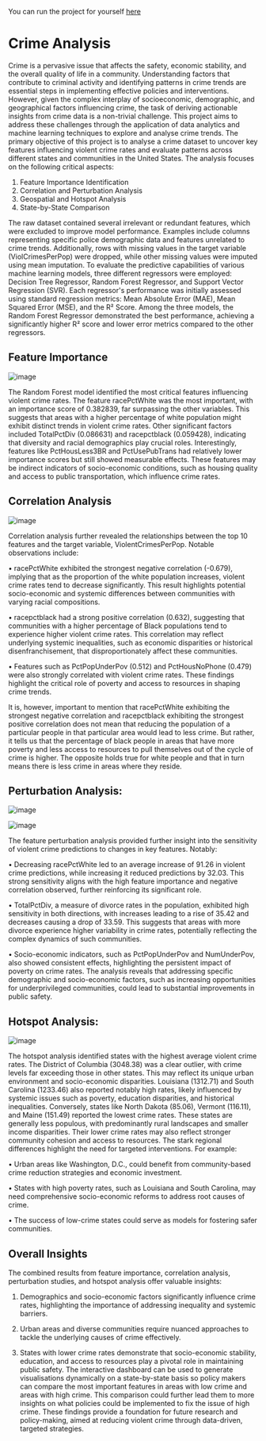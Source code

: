 You can run the project for yourself [here](https://uscrimeanalysis.streamlit.app/)
# Crime Analysis
Crime is a pervasive issue that affects the safety, economic stability, and the overall quality of life in a community. Understanding factors that contribute to criminal activity and identifying patterns in crime trends are essential steps in implementing effective policies and interventions. However, given the complex interplay of socioeconomic, demographic, and geographical factors influencing crime, the task of deriving actionable insights from crime data is a non-trivial challenge. This project aims to address these challenges through the application of data analytics and machine learning techniques to explore and analyse crime trends. 
The primary objective of this project is to analyse a crime dataset to uncover key features influencing violent crime rates and evaluate patterns across different states and communities in the United States. The analysis focuses on the following critical aspects:
1.	Feature Importance Identification
2.	Correlation and Perturbation Analysis
3.	Geospatial and Hotspot Analysis
4.	State-by-State Comparison

The raw dataset contained several irrelevant or redundant features, which were excluded to improve model performance. Examples include columns representing specific police demographic data and features unrelated to crime trends. Additionally, rows with missing values in the target variable (ViolCrimesPerPop) were dropped, while other missing values were imputed using mean imputation. 
To evaluate the predictive capabilities of various machine learning models, three different regressors were employed: Decision Tree Regressor, Random Forest Regressor, and Support Vector Regression (SVR). Each regressor's performance was initially assessed using standard regression metrics: Mean Absolute Error (MAE), Mean Squared Error (MSE), and the R² Score. Among the three models, the Random Forest Regressor demonstrated the best performance, achieving a significantly higher R² score and lower error metrics compared to the other regressors. 
## Feature Importance
![image](https://github.com/user-attachments/assets/f0351573-8753-4039-b20d-0a26cec19961)

The Random Forest model identified the most critical features influencing violent crime rates. The feature racePctWhite was the most important, with an importance score of 0.382839, far surpassing the other variables. This suggests that areas with a higher percentage of white population might exhibit distinct trends in violent crime rates. Other significant factors included TotalPctDiv (0.086631) and racepctblack (0.059428), indicating that diversity and racial demographics play crucial roles.
Interestingly, features like PctHousLess3BR and PctUsePubTrans had relatively lower importance scores but still showed measurable effects. These features may be indirect indicators of socio-economic conditions, such as housing quality and access to public transportation, which influence crime rates.
## Correlation Analysis
![image](https://github.com/user-attachments/assets/d5789a0d-bc7d-4fdb-99ed-d6efe169b0a4)

Correlation analysis further revealed the relationships between the top 10 features and the target variable, ViolentCrimesPerPop. Notable observations include:

•	racePctWhite exhibited the strongest negative correlation (-0.679), implying that as the proportion of the white population increases, violent crime rates tend to decrease significantly. This result highlights potential socio-economic and systemic differences between communities with varying racial compositions.

•	racepctblack had a strong positive correlation (0.632), suggesting that communities with a higher percentage of Black populations tend to experience higher violent crime rates. This correlation may reflect underlying systemic inequalities, such as economic disparities or historical disenfranchisement, that disproportionately affect these communities.

•	Features such as PctPopUnderPov (0.512) and PctHousNoPhone (0.479) were also strongly correlated with violent crime rates. These findings highlight the critical role of poverty and access to resources in 
shaping crime trends.

It is, however, important to mention that racePctWhite exhibiting the strongest negative correlation and racepctblack exhibiting the strongest positive correlation does not mean that reducing the population of a particular people in that particular area would lead to less crime. But rather, it tells us that the percentage of black people in areas that have more poverty and less access to resources to pull themselves out of the cycle of crime is higher. The opposite holds true for white people and that in turn means there is less crime in areas where they reside. 
## Perturbation Analysis:
![image](https://github.com/user-attachments/assets/bb027899-4516-4908-9ba9-3cd0d679eb0a)

![image](https://github.com/user-attachments/assets/440043d5-538a-4f92-8a63-b7cd9758f38d)

The feature perturbation analysis provided further insight into the sensitivity of violent crime predictions to changes in key features. Notably:

•	Decreasing racePctWhite led to an average increase of 91.26 in violent crime predictions, while increasing it reduced predictions by 32.03. This strong sensitivity aligns with the high feature importance and negative correlation observed, further reinforcing its significant role.

•	TotalPctDiv, a measure of divorce rates in the population, exhibited high sensitivity in both directions, with increases leading to a rise of 35.42 and decreases causing a drop of 33.59. This suggests that areas with more divorce experience higher variability in crime rates, potentially reflecting the complex dynamics of such communities.

•	Socio-economic indicators, such as PctPopUnderPov and NumUnderPov, also showed consistent effects, highlighting the persistent impact of poverty on crime rates.
The analysis reveals that addressing specific demographic and socio-economic factors, such as increasing opportunities for underprivileged communities, could lead to substantial improvements in public safety.
## Hotspot Analysis:
![image](https://github.com/user-attachments/assets/8f2a930d-56c2-4e4b-94ea-3975c41fc4d2)

The hotspot analysis identified states with the highest average violent crime rates. The District of Columbia (3048.38) was a clear outlier, with crime levels far exceeding those in other states. This may reflect its unique urban environment and socio-economic disparities. Louisiana (1312.71) and South Carolina (1233.46) also reported notably high rates, likely influenced by systemic issues such as poverty, education disparities, and historical inequalities.
Conversely, states like North Dakota (85.06), Vermont (116.11), and Maine (151.49) reported the lowest crime rates. These states are generally less populous, with predominantly rural landscapes and smaller income disparities. Their lower crime rates may also reflect stronger community cohesion and access to resources.
The stark regional differences highlight the need for targeted interventions. For example:

•	Urban areas like Washington, D.C., could benefit from community-based crime reduction strategies and economic investment.

•	States with high poverty rates, such as Louisiana and South Carolina, may need comprehensive socio-economic reforms to address root causes of crime.

•	The success of low-crime states could serve as models for fostering safer communities.
## Overall Insights
The combined results from feature importance, correlation analysis, perturbation studies, and hotspot analysis offer valuable insights:

1.	Demographics and socio-economic factors significantly influence crime rates, highlighting the importance of addressing inequality and systemic barriers.

2.	Urban areas and diverse communities require nuanced approaches to tackle the underlying causes of crime effectively.

3.	States with lower crime rates demonstrate that socio-economic stability, education, and access to resources play a pivotal role in maintaining public safety. The interactive dashboard can be used to generate visualisations dynamically on a state-by-state basis so policy makers can compare the most important features in areas with low crime and areas with high crime. This comparison could further lead them to more insights on what policies could be implemented to fix the issue of high crime. 
These findings provide a foundation for future research and policy-making, aimed at reducing violent crime through data-driven, targeted strategies.
##


